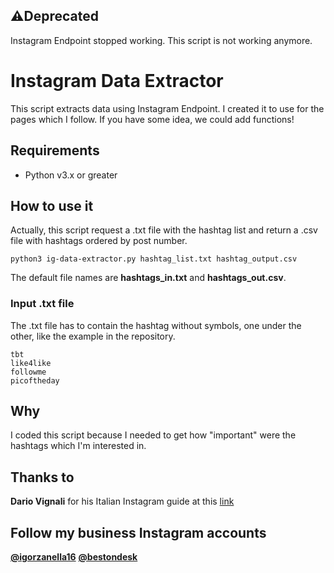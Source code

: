 ## ⚠️Deprecated
Instagram Endpoint stopped working. This script is not working anymore.

# Instagram Data Extractor
This script extracts data using Instagram Endpoint. I created it to use for the pages which I follow. If you have some idea, we could add functions!

## Requirements
- Python v3.x or greater

## How to use it
Actually, this script request a .txt file with the hashtag list and return a .csv file with hashtags ordered by post number.

```
python3 ig-data-extractor.py hashtag_list.txt hashtag_output.csv
```
The default file names are __hashtags_in.txt__ and __hashtags_out.csv__.

### Input .txt file
The .txt file has to contain the hashtag without symbols, one under the other, like the example in the repository.
```
tbt
like4like
followme
picoftheday
```

## Why
I coded this script because I needed to get how "important" were the hashtags which I'm interested in.

## Thanks to
__Dario Vignali__ for his Italian Instagram guide at this [link](https://www.dariovignali.net/aumentare-follower-instagram/)

## Follow my business Instagram accounts
__[@igorzanella16](https://instagram.com/igorzanella16)__
__[@bestondesk](https://instagram.com/bestondesk)__
